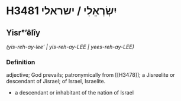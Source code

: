 # H3481 יִשְׂרְאֵלִי / ישראלי

## Yisrᵉʼêlîy

_(yis-reh-ay-lee' | yis-reh-ay-LEE | yees-reh-ay-LEE)_

### Definition

adjective; God prevails; patronymically from [[H3478]]; a Jisreelite or descendant of Jisrael; of Israel, Israelite.

- a descendant or inhabitant of the nation of Israel
